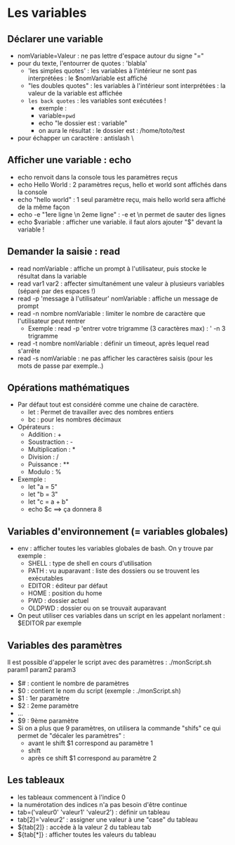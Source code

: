 # Les variables

## Déclarer une variable
- nomVariable=Valeur : ne pas lettre d'espace autour du signe "="
- pour du texte, l'entourrer de quotes : 'blabla'
  - 'les simples quotes' : les variables à l'intérieur ne sont pas interprétées : le $nomVariable est affiché
  - "les doubles quotes" : les variables à l'intérieur sont interprétées : la valeur de la variable est affichée
  - `les back quotes` : les variables sont exécutées !
    - exemple :
    - variable=`pwd`
    - echo "le dossier est : variable"
    - on aura le résultat : le dossier est : /home/toto/test
- pour échapper un caractère : antislash \

## Afficher une variable : echo
- echo renvoit dans la console tous les paramètres reçus
- echo Hello World : 2 paramètres reçus, hello et world sont affichés dans la console
- echo "hello world" : 1 seul paramètre reçu, mais hello world sera affiché de la même façon
- echo -e "1ere ligne \n 2eme ligne" : -e et \n permet de sauter des lignes
- echo $variable : afficher une variable. il faut alors ajouter "$" devant la variable !

## Demander la saisie : read
- read nomVariable : affiche un prompt à l'utilisateur, puis stocke le résultat dans la variable
- read var1 var2 : affecter simultanément une valeur à plusieurs variables (séparé par des espaces !)
- read -p 'message à l'utilisateur' nomVariable : affiche un message de prompt
- read -n nombre nomVariable : limiter le nombre de caractère que l'utilisateur peut rentrer
  - Exemple : read -p 'entrer votre trigramme (3 caractères max) : ' -n 3 trigramme
- read -t nombre nomVariable : définir un timeout, après lequel read s'arrête
- read -s nomVariable : ne pas afficher les caractères saisis (pour les mots de passe par exemple..)

## Opérations mathématiques
- Par défaut tout est considéré comme une chaine de caractère.
  - let : Permet de travailler avec des nombres entiers
  - bc : pour les nombres décimaux
- Opérateurs :
  - Addition : +
  - Soustraction : -
  - Multiplication : *
  - Division : /
  - Puissance : **
  - Modulo : %
- Exemple :
  - let "a = 5"
  - let "b = 3"
  - let "c = a + b"
  - echo $c   ==>  ça donnera 8

## Variables d'environnement (= variables globales)
- env : afficher toutes les variables globales de bash. On y trouve par exemple :
  - SHELL : type de shell en cours d'utilisation
  - PATH : vu auparavant : liste des dossiers ou se trouvent les exécutables
  - EDITOR : éditeur par défaut
  - HOME : position du home
  - PWD : dossier actuel
  - OLDPWD : dossier ou on se trouvait auparavant
- On peut utiliser ces variables dans un script en les appelant norlament : $EDITOR par exemple

## Variables des paramètres
Il est possible d'appeler le script avec des paramètres : ./monScript.sh param1 param2 param3
- $# : contient le nombre de paramètres
- $0 : contient le nom du script (exemple : ./monScript.sh)
- $1 : 1er paramètre
- $2 : 2eme paramètre
- ...
- $9 : 9ème paramètre
- Si on a plus que 9 paramètres, on utilisera la commande "shifs" ce qui permet de "décaler les paramètres" :
  - avant le shift $1 correspond au paramètre 1
  - shift
  - après ce shift $1 correspond au paramètre 2


## Les tableaux
- les tableaux commencent à l'indice 0
- la numérotation des indices n'a pas besoin d'être continue
- tab=('valeur0' 'valeur1' 'valeur2') : définir un tableau
- tab[2]='valeur2' : assigner une valeur à une "case" du tableau
- ${tab[2]} : accède à la valeur 2 du tableau tab
- ${tab[*]} : afficher toutes les valeurs du tableau








